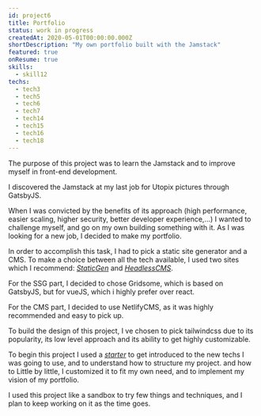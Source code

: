 ```yaml
---
id: project6
title: Portfolio
status: work in progress
createdAt: 2020-05-01T00:00:00.000Z
shortDescription: "My own portfolio built with the Jamstack"
featured: true
onResume: true
skills:
  - skill12
techs:
  - tech3
  - tech5
  - tech6
  - tech7
  - tech14
  - tech15
  - tech16
  - tech18
---
```

The purpose of this project was to learn the Jamstack and to improve myself in front-end development.

I discovered the Jamstack at my last job for Utopix pictures through GatsbyJS.
 
When I was convicted by the benefits of its approach (high performance, easier scaling, higher security, better developer experience,...)
I wanted to challenge myself, and go on my own building something with it. As I was looking for a new job, I decided to make my portfolio.

In order to accomplish this task, I had to pick a static site generator and a CMS. To make a choice between all the tech available, 
I used two sites which I recommend: _[StaticGen](https://www.staticgen.com/)_ and _[HeadlessCMS](https://headlesscms.org/)_.

For the SSG part, I decided to chose Gridsome, which is based on GatsbyJS, but for vueJS, which i highly prefer over react.

For the CMS part, I decided to use NetlifyCMS, as it was highly recommended and easy to pick up.

To build the design of this project, I ve chosen to pick tailwindcss due to its popularity, its low level approach and its ability to get highly customizable.

To begin this project I used a _[starter](https://gridsome.org/starters/gridsome-casper-v3-starter/)_ to get introduced to the new techs I was going to use, and to understand how to structure my project. and how to 
Little by little, I customized it to fit my own need, and to implement my vision of my portfolio.

I used this project like a sandbox to try few things and techniques, and I plan to keep working on it as the time goes.